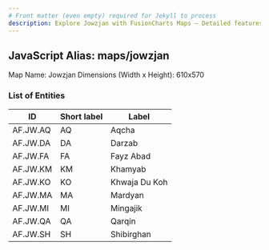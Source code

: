 ```yaml
---
# Front matter (even empty) required for Jekyll to process
description: Explore Jowzjan with FusionCharts Maps – Detailed features for seamless integration. Try now & enhance your data visualization today! 
---
```


## JavaScript Alias: maps/jowzjan

Map Name: Jowzjan
Dimensions (Width x Height): 610x570





### List of Entities

ID | Short label | Label
---|---|---|
AF.JW.AQ|AQ|Aqcha
AF.JW.DA|DA|Darzab
AF.JW.FA|FA|Fayz Abad
AF.JW.KM|KM|Khamyab
AF.JW.KO|KO|Khwaja Du Koh
AF.JW.MA|MA|Mardyan
AF.JW.MI|MI|Mingajik
AF.JW.QA|QA|Qarqin
AF.JW.SH|SH|Shibirghan